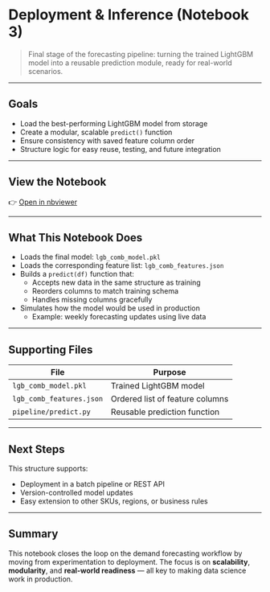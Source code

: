 # Deployment & Inference (Notebook 3)

> Final stage of the forecasting pipeline: turning the trained LightGBM model into a reusable prediction module, ready for real-world scenarios.

---

## Goals

- Load the best-performing LightGBM model from storage  
- Create a modular, scalable `predict()` function  
- Ensure consistency with saved feature column order  
- Structure logic for easy reuse, testing, and future integration  

---

## View the Notebook

👉 [Open in nbviewer](https://nbviewer.org/url/raw.githubusercontent.com/Timensider/your-repo-name/main/notebooks/project_3_deployment.ipynb)

---

## What This Notebook Does

- Loads the final model: `lgb_comb_model.pkl`
- Loads the corresponding feature list: `lgb_comb_features.json`
- Builds a `predict(df)` function that:
  - Accepts new data in the same structure as training
  - Reorders columns to match training schema
  - Handles missing columns gracefully
- Simulates how the model would be used in production
  - Example: weekly forecasting updates using live data

---

## Supporting Files

| File                                | Purpose                        |
|-------------------------------------|--------------------------------|
| `lgb_comb_model.pkl`                | Trained LightGBM model         |
| `lgb_comb_features.json`            | Ordered list of feature columns |
| `pipeline/predict.py`               | Reusable prediction function   |

---

## Next Steps

This structure supports:
- Deployment in a batch pipeline or REST API
- Version-controlled model updates
- Easy extension to other SKUs, regions, or business rules

---

## Summary

This notebook closes the loop on the demand forecasting workflow by moving from experimentation to deployment. The focus is on **scalability**, **modularity**, and **real-world readiness** — all key to making data science work in production.

